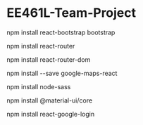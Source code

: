 # EE461L-Team-Project
npm install react-bootstrap bootstrap

npm install react-router

npm install react-router-dom

npm install --save google-maps-react

npm install node-sass

npm install @material-ui/core

npm install react-google-login
